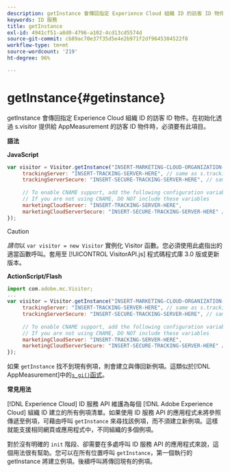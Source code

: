```yaml
---
description: getInstance 會傳回指定 Experience Cloud 組織 ID 的訪客 ID 物件。在初始化透過 s.visitor 提供給 AppMeasurement 的訪客 ID 物件時，必須要有此項目。
keywords: ID 服務
title: getInstance
exl-id: 4941cf51-a8d0-4796-a102-4cd13cd5574d
source-git-commit: cb89ac70e37f35d5e4e2b971f2df9645304522f8
workflow-type: tm+mt
source-wordcount: '219'
ht-degree: 96%

---
```


# getInstance{#getinstance}

getInstance 會傳回指定 Experience Cloud 組織 ID 的訪客 ID 物件。在初始化透過 s.visitor 提供給 AppMeasurement 的訪客 ID 物件時，必須要有此項目。

**語法**

**JavaScript**

```js
var visitor = Visitor.getInstance("INSERT-MARKETING-CLOUD-ORGANIZATION-ID-HERE", { 
     trackingServer: "INSERT-TRACKING-SERVER-HERE", // same as s.trackingServer 
     trackingServerSecure: "INSERT-SECURE-TRACKING-SERVER-HERE", // same as s.trackingServerSecure 
 
     // To enable CNAME support, add the following configuration variables 
     // If you are not using CNAME, DO NOT include these variables 
     marketingCloudServer: "INSERT-TRACKING-SERVER-HERE", 
     marketingCloudServerSecure: "INSERT-SECURE-TRACKING-SERVER-HERE" // same as s.trackingServerSecure 
});
```

>[!CAUTION]
>
>*請勿*&#x200B;以 `var visitor = new Visitor` 實例化 Visitor 函數。您必須使用此處指出的適當函數呼叫。套用至 [!UICONTROL VisitorAPI.js] 程式碼程式庫 3.0 版或更新版本。

**ActionScript/Flash**

```js
import com.adobe.mc.Visitor; 
... 
var visitor = Visitor.getInstance("INSERT-MARKETING-CLOUD-ORGANIZATION-ID-HERE", { 
     trackingServer: "INSERT-TRACKING-SERVER-HERE", // same as s.trackingServer 
     trackingServerSecure: "INSERT-SECURE-TRACKING-SERVER-HERE", // same as s.trackingServerSecure 
 
     // To enable CNAME support, add the following configuration variables 
     // If you are not using CNAME, DO NOT include these variables 
     marketingCloudServer: "INSERT-TRACKING-SERVER-HERE", 
     marketingCloudServerSecure: "INSERT-SECURE-TRACKING-SERVER-HERE" // same as s.trackingServerSecure 
});
```

如果 `getInstance` 找不到現有例項，則會建立與傳回新例項。這類似於[!DNL AppMeasurement]中的[`s_gi()`函式](https://experienceleague.adobe.com/docs/analytics/implementation/vars/functions/s-gi.html?lang=zh-Hant)。

**常見用法**

[!DNL Experience Cloud] ID 服務 API 維護為每個 [!DNL Adobe Experience Cloud] 組織 ID 建立的所有例項清單。如果使用 ID 服務 API 的應用程式未將參照傳遞至例項，可藉由呼叫 `getInstance` 來尋找該例項，而不須建立新例項。這樣就能支援相同網頁或應用程式中，不同組織的多個例項。

對於沒有明確的 `init` 階段、卻需要在多處呼叫 ID 服務 API 的應用程式來說，這個用法很有幫助。您可以在所有位置呼叫 `getInstance`，第一個執行的 getInstance 將建立例項。後續呼叫將傳回現有的例項。
